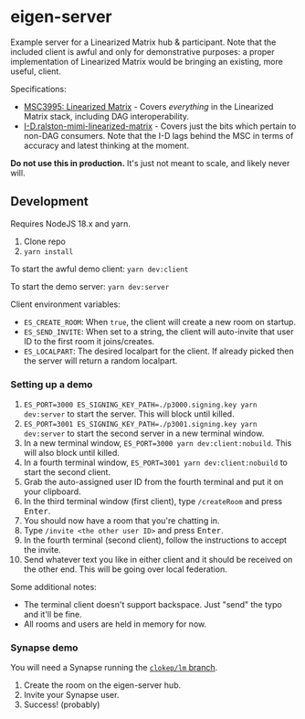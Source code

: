 # eigen-server

Example server for a Linearized Matrix hub & participant. Note that the included client is awful and only for
demonstrative purposes: a proper implementation of Linearized Matrix would be bringing an existing, more useful,
client.

Specifications:
* [MSC3995: Linearized Matrix](https://github.com/matrix-org/matrix-spec-proposals/pull/3995) - Covers *everything* in
  the Linearized Matrix stack, including DAG interoperability.
* [I-D.ralston-mimi-linearized-matrix](https://datatracker.ietf.org/doc/draft-ralston-mimi-linearized-matrix/) - Covers
  just the bits which pertain to non-DAG consumers. Note that the I-D lags behind the MSC in terms of accuracy and latest
  thinking at the moment.

**Do not use this in production.** It's just not meant to scale, and likely never will.

## Development

Requires NodeJS 18.x and yarn.

1. Clone repo
2. `yarn install`

To start the awful demo client: `yarn dev:client`

To start the demo server: `yarn dev:server`

Client environment variables:
* `ES_CREATE_ROOM`: When `true`, the client will create a new room on startup.
* `ES_SEND_INVITE`: When set to a string, the client will auto-invite that user ID to the first room it joins/creates.
* `ES_LOCALPART`: The desired localpart for the client. If already picked then the server will return a random localpart.

### Setting up a demo

1. `ES_PORT=3000 ES_SIGNING_KEY_PATH=./p3000.signing.key yarn dev:server` to start the server. This will block until killed.
2. `ES_PORT=3001 ES_SIGNING_KEY_PATH=./p3001.signing.key yarn dev:server` to start the second server in a new terminal window.
3. In a new terminal window, `ES_PORT=3000 yarn dev:client:nobuild`. This will also block until killed.
4. In a fourth terminal window, `ES_PORT=3001 yarn dev:client:nobuild` to start the second client.
5. Grab the auto-assigned user ID from the fourth terminal and put it on your clipboard.
6. In the third terminal window (first client), type `/createRoom` and press <kbd>Enter</kbd>.
7. You should now have a room that you're chatting in.
8. Type `/invite <the other user ID>` and press <kbd>Enter</kbd>.
9. In the fourth terminal (second client), follow the instructions to accept the invite.
10. Send whatever text you like in either client and it should be received on the other end. This will be going over local federation.

Some additional notes:
* The terminal client doesn't support backspace. Just "send" the typo and it'll be fine.
* All rooms and users are held in memory for now.

### Synapse demo

You will need a Synapse running the [`clokep/lm` branch](https://github.com/matrix-org/synapse/compare/develop...clokep/lm).

1. Create the room on the eigen-server hub.
2. Invite your Synapse user.
3. Success! (probably)
